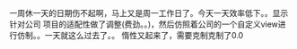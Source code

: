 一周休一天的日期伤不起啊，马上又是周一工作日了。今天一天效率低下。。显示针对公司
项目的适配性做了调整(费劲。。)，然后仿照着公司的一个自定义view进行仿制。。一天就这么过去了。。
惰性又起来了，需要克制克制了0.0
